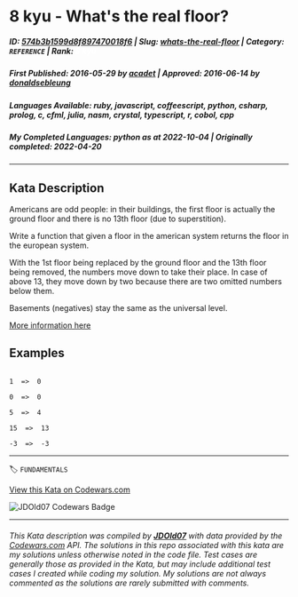 # 8 kyu - What's the real floor?

##### **ID**: [574b3b1599d8f897470018f6](https://www.codewars.com/kata/574b3b1599d8f897470018f6) | **Slug**: [whats-the-real-floor](https://www.codewars.com/kata/574b3b1599d8f897470018f6) | **Category**: `REFERENCE` | **Rank**: <span style="color:white">8 kyu</span>

##### **First Published**: 2016-05-29 ***by*** [acadet](https://www.codewars.com/users/acadet) | **Approved**: 2016-06-14 ***by*** [donaldsebleung](https://www.codewars.com/users/donaldsebleung)

##### **Languages Available**: ruby, javascript, coffeescript, python, csharp, prolog, c, cfml, julia, nasm, crystal, typescript, r, cobol, cpp

##### **My Completed Languages**: python ***as at*** 2022-10-04 | **Originally completed**: 2022-04-20

---

## Kata Description


Americans are odd people: in their buildings, the first floor is actually the ground floor and there is no 13th floor (due to superstition).



Write a function that given a floor in the american system returns the floor in the european system.



With the 1st floor being replaced by the ground floor and the 13th floor being removed, the numbers move down to take their place. In case of above 13, they move down by two because there are two omitted numbers below them.



Basements (negatives) stay the same as the universal level.



[More information here](https://en.wikipedia.org/wiki/Storey#European_scheme)



## Examples



```

1  =>  0 

0  =>  0

5  =>  4

15  =>  13

-3  =>  -3

```



---


🏷 `FUNDAMENTALS`


[View this Kata on Codewars.com](https://www.codewars.com/kata/574b3b1599d8f897470018f6)

![](https://www.codewars.com/users/jdold07/badges/large "JDOld07 Codewars Badge")

---

###### *This Kata description was compiled by [**JDOld07**](https://tpstech.dev) with data provided by the [Codewars.com](https://www.codewars.com) API.  The solutions in this repo associated with this kata are my solutions unless otherwise noted in the code file.  Test cases are generally those as provided in the Kata, but may include additional test cases I created while coding my solution.  My solutions are not always commented as the solutions are rarely submitted with comments.*
